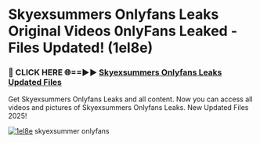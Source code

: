 # Skyexsummers Onlyfans Leaks Original Videos 0nlyFans Leaked - Files Updated! (1el8e)

<h3>🔴 CLICK HERE 🌐==►► <a href="https://tinyurl.com/3hn5wdd3" rel="nofollow">Skyexsummers Onlyfans Leaks Updated Files</a></h3>

Get Skyexsummers Onlyfans Leaks and all content. Now you can access all videos and pictures of Skyexsummers Onlyfans Leaks. New Updated Files 2025!

[![1el8e](https://i.imgur.com/4HnBqBT.gif)](https://tinyurl.com/3hn5wdd3)
skyexsummer onlyfans